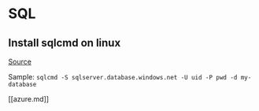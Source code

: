 # SQL

## Install sqlcmd on linux

[Source](https://docs.microsoft.com/en-us/sql/linux/sql-server-linux-setup-tools?view=sql-server-ver15)

Sample: `sqlcmd -S sqlserver.database.windows.net -U uid -P pwd -d my-database`

[[azure.md]]
